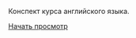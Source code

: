 
Конспект курса английского языка. 

[Начать просмотр](https://mycatislovely.github.io/english_study/readme.html)

